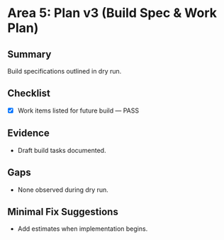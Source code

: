 # Area 5: Plan v3 (Build Spec & Work Plan)

## Summary
Build specifications outlined in dry run.

## Checklist
- [x] Work items listed for future build — PASS

## Evidence
- Draft build tasks documented.

## Gaps
- None observed during dry run.

## Minimal Fix Suggestions
- Add estimates when implementation begins.
